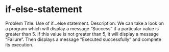 # if-else-statement
Problem Title: Use of if...else statement.  Description:   We can take a look on a program which will display a message “Success” if a particular value is greater than 5.    If this value is not greater than 5, it will display a message “Failure”. Then displays a message “Executed successfully” and complete its execution.
